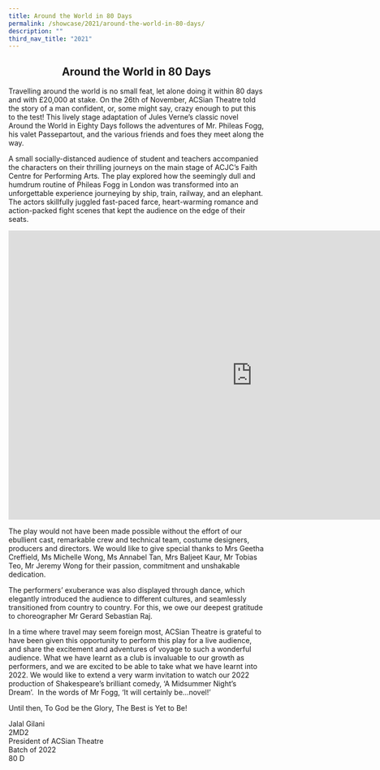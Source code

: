 ```yaml
---
title: Around the World in 80 Days
permalink: /showcase/2021/around-the-world-in-80-days/
description: ""
third_nav_title: "2021"
---
```

## <center> Around the World in 80 Days </center>

Travelling around the world is no small feat, let alone doing it within 80 days and with £20,000 at stake. On the 26th of November, ACSian Theatre told the story of a man confident, or, some might say, crazy enough to put this to the test! This lively stage adaptation of Jules Verne’s classic novel Around the World in Eighty Days follows the adventures of Mr. Phileas Fogg, his valet Passepartout, and the various friends and foes they meet along the way.&nbsp;

A small socially-distanced audience of student and teachers accompanied the characters on their thrilling journeys on the main stage of ACJC’s Faith Centre for Performing Arts. The play explored how the seemingly dull and humdrum routine of Phileas Fogg in London was transformed into an unforgettable experience journeying by ship, train, railway, and an elephant. The actors skillfully juggled fast-paced farce, heart-warming romance and action-packed fight scenes that kept the audience on the edge of their seats.

<iframe allowfullscreen="true" height="569" width="960" frameborder="0" src="https://docs.google.com/presentation/d/e/2PACX-1vQSvkCxfbTiVOHEHZjOIRQsJoIlPsE8poqm7-gZoziWNdvTau69n7WmiF2FPz3TBs55rz0lnG0rKQ0a/embed?start=false&amp;loop=false&amp;delayms=3000"></iframe>

The play would not have been made possible without the effort of our ebullient cast, remarkable crew and technical team, costume designers, producers and directors. We would like to give special thanks to Mrs Geetha Creffield, Ms Michelle Wong, Ms Annabel Tan, Mrs Baljeet Kaur, Mr Tobias Teo, Mr Jeremy Wong for their passion, commitment and unshakable dedication.&nbsp;&nbsp;

  

The performers’ exuberance was also displayed through dance, which elegantly introduced the audience to different cultures, and seamlessly transitioned from country to country. For this, we owe our deepest gratitude to choreographer Mr Gerard Sebastian Raj.&nbsp;

  

In a time where travel may seem foreign most, ACSian Theatre is grateful to have been given this opportunity to perform this play for a live audience, and share the excitement and adventures of voyage to such a wonderful audience. What we have learnt as a club is invaluable to our growth as performers, and we are excited to be able to take what we have learnt into 2022. We would like to extend a very warm invitation to watch our 2022 production of Shakespeare’s brilliant comedy, ‘A Midsummer Night’s Dream’.&nbsp; In the words of Mr Fogg, ‘It will certainly be…novel!’

  

Until then, To God be the Glory, The Best is Yet to Be!

  

Jalal Gilani&nbsp;<br>
2MD2<br>
President of ACSian Theatre&nbsp;<br>
Batch of 2022<br>
80 D